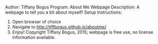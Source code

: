 Author: Tiffany Bogus
Program: About Me Webpage
Description: A webpage to tell you a bit about myself!
Setup Instructions:
 1. Open browser of choice
 2. Navigate to http://tiffbogus.github.io/aboutme/
 3. Enjoy!
Copyright Tiffany Bogus, 2015; webpage is free use, no license information available.

